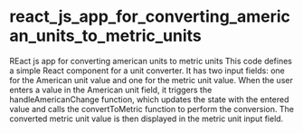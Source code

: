 # react_js_app_for_converting_american_units_to_metric_units
REact js app for converting american units to metric units
This code defines a simple React component for a unit converter. It has two input fields: one for the American unit value and one for the metric unit value. When the user enters a value in the American unit field, it triggers the handleAmericanChange function, which updates the state with the entered value and calls the convertToMetric function to perform the conversion. The converted metric unit value is then displayed in the metric unit input field.
